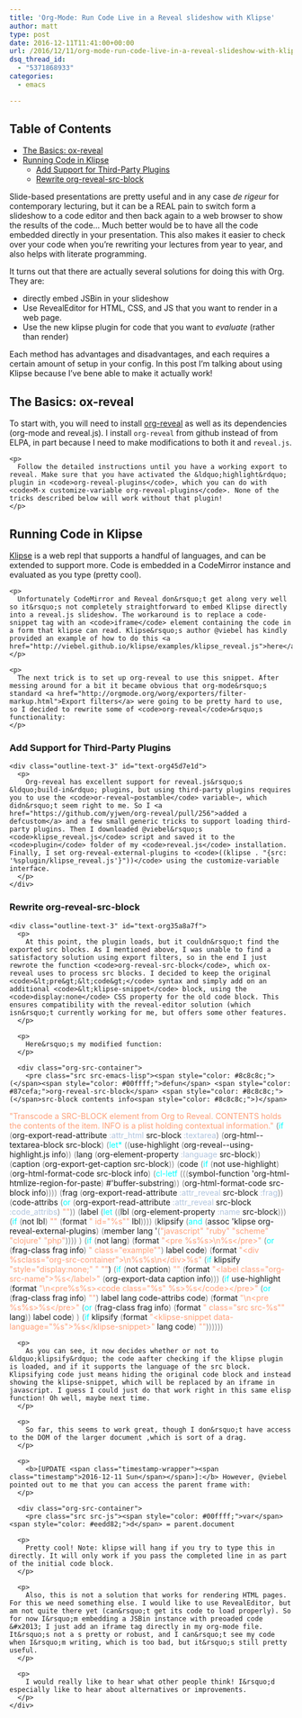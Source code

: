```yaml
---
title: 'Org-Mode: Run Code Live in a Reveal slideshow with Klipse'
author: matt
type: post
date: 2016-12-11T11:41:00+00:00
url: /2016/12/11/org-mode-run-code-live-in-a-reveal-slideshow-with-klipse/
dsq_thread_id:
  - "5371868933"
categories:
  - emacs

---
```

<nav id="table-of-contents"> 

## Table of Contents

<div id="text-table-of-contents">
  <ul>
    <li>
      <a href="#org7713ada">The Basics: ox-reveal</a>
    </li>
    <li>
      <a href="#org80f4b5b">Running Code in Klipse</a> <ul>
        <li>
          <a href="#org45d7e1d">Add Support for Third-Party Plugins</a>
        </li>
        <li>
          <a href="#org35a8a7f">Rewrite org-reveal-src-block</a>
        </li>
      </ul>
    </li>
  </ul>
</div></nav> 

Slide-based presentations are pretty useful and in any case _de rigeur_ for contemporary lecturing, but it can be a REAL pain to switch form a slideshow to a code editor and then back again to a web browser to show the results of the code&#x2026; Much better would be to have all the code embedded directly in your presentation. This also makes it easier to check over your code when you&rsquo;re rewriting your lectures from year to year, and also helps with literate programming. 

It turns out that there are actually several solutions for doing this with Org. They are: 

<ul class="org-ul">
  <li>
    directly embed JSBin in your slideshow
  </li>
  <li>
    Use RevealEditor for HTML, CSS, and JS that you want to render in a web page.
  </li>
  <li>
    Use the new klipse plugin for code that you want to <i>evaluate</i> (rather than render)
  </li>
</ul>

Each method has advantages and disadvantages, and each requires a certain amount of setup in your config. In this post I&rsquo;m talking about using Klipse because I&rsquo;ve bene able to make it actually work! 

<div id="outline-container-org7713ada" class="outline-2">
  <h2 id="org7713ada">
    The Basics: ox-reveal
  </h2>
  
  <div class="outline-text-2" id="text-org7713ada">
    <p>
      To start with, you will need to install <a href="https://github.com/yjwen/org-reveal#requirements-and-installation">org-reveal</a> as well as its dependencies (org-mode and reveal.js). I install <code>org-reveal</code> from github instead of from ELPA, in part because I need to make modifications to both it and <code>reveal.js</code>.
    </p>
    
    <p>
      Follow the detailed instructions until you have a working export to reveal. Make sure that you have activated the &ldquo;highlight&rdquo; plugin in <code>org-reveal-plugins</code>, which you can do with <code>M-x customize-variable org-reveal-plugins</code>. None of the tricks described below will work without that plugin!
    </p>
  </div>
</div>

<div id="outline-container-org80f4b5b" class="outline-2">
  <h2 id="org80f4b5b">
    Running Code in Klipse
  </h2>
  
  <div class="outline-text-2" id="text-org80f4b5b">
    <p>
      <a href="https://github.com/viebel/klipse">Klipse</a> is a web repl that supports a handful of languages, and can be extended to support more. Code is embedded in a CodeMirror instance and evaluated as you type (pretty cool).
    </p>
    
    <p>
      Unfortunately CodeMirror and Reveal don&rsquo;t get along very well so it&rsquo;s not completely straightforward to embed Klipse directly into a reveal.js slideshow. The workaround is to replace a code-snippet tag with an <code>iframe</code> element containing the code in a form that klipse can read. Klipse&rsquo;s author @viebel has kindly provided an example of how to do this <a href="http://viebel.github.io/klipse/examples/klipse_reveal.js">here</a>.
    </p>
    
    <p>
      The next trick is to set up org-reveal to use this snippet. After messing around for a bit it became obvious that org-mode&rsquo;s standard <a href="http://orgmode.org/worg/exporters/filter-markup.html">Export filters</a> were going to be pretty hard to use, so I decided to rewrite some of <code>org-reveal</code>&rsquo;s functionality:
    </p>
  </div>
  
  <div id="outline-container-org45d7e1d" class="outline-3">
    <h3 id="org45d7e1d">
      Add Support for Third-Party Plugins
    </h3>
    
    <div class="outline-text-3" id="text-org45d7e1d">
      <p>
        Org-reveal has excellent support for reveal.js&rsquo;s &ldquo;build-in&rdquo; plugins, but using third-party plugins requires you to use the <code>or-reveal~postamble</code> variable~, which didn&rsquo;t seem right to me. So I <a href="https://github.com/yjwen/org-reveal/pull/256">added a defcustom</a> and a few small generic tricks to support loading third-party plugins. Then I downloaded @viebel&rsquo;s <code>klipse_reveal.js</code> script and saved it to the <code>plugin</code> folder of my <code>reveal.js</code> installation. Finally, I set org-reveal-external-plugins to <code>((klipse . "{src: '%splugin/klipse_reveal.js'}"))</code> using the customize-variable interface.
      </p>
    </div>
  </div>
  
  <div id="outline-container-org35a8a7f" class="outline-3">
    <h3 id="org35a8a7f">
      Rewrite org-reveal-src-block
    </h3>
    
    <div class="outline-text-3" id="text-org35a8a7f">
      <p>
        At this point, the plugin loads, but it couldn&rsquo;t find the exported src blocks. As I mentioned above, I was unable to find a satisfactory solution using export filters, so in the end I just rewrote the function <code>org-reveal-src-block</code>, which ox-reveal uses to process src blocks. I decided to keep the original <code>&lt;pre&gt;&lt;code&gt;</code> syntax and simply add on an additional <code>&lt;klipse-snippet</code> block, using the <code>display:none</code> CSS property for the old code block. This ensures compatibility with the reveal-editor solution (which isn&rsquo;t currently working for me, but offers some other features.
      </p>
      
      <p>
        Here&rsquo;s my modified function:
      </p>
      
      <div class="org-src-container">
        <pre class="src src-emacs-lisp"><span style="color: #8c8c8c;">(</span><span style="color: #00ffff;">defun</span> <span style="color: #87cefa;">org-reveal-src-block</span> <span style="color: #8c8c8c;">(</span>src-block contents info<span style="color: #8c8c8c;">)</span>
  <span style="color: #ffa07a;">"Transcode a SRC-BLOCK element from Org to Reveal.</span>
<span style="color: #ffa07a;">CONTENTS holds the contents of the item.  INFO is a plist holding</span>
<span style="color: #ffa07a;">contextual information."</span>
  <span style="color: #8c8c8c;">(</span><span style="color: #00ffff;">if</span> <span style="color: #8c8c8c;">(</span>org-export-read-attribute <span style="color: #b0c4de;">:attr_html</span> src-block <span style="color: #b0c4de;">:textarea</span><span style="color: #8c8c8c;">)</span>
      <span style="color: #8c8c8c;">(</span>org-html--textarea-block src-block<span style="color: #8c8c8c;">)</span>
    <span style="color: #8c8c8c;">(</span><span style="color: #00ffff;">let*</span> <span style="color: #8c8c8c;">((</span>use-highlight <span style="color: #8c8c8c;">(</span>org-reveal--using-highlight.js info<span style="color: #8c8c8c;">))</span>
           <span style="color: #8c8c8c;">(</span>lang <span style="color: #8c8c8c;">(</span>org-element-property <span style="color: #b0c4de;">:language</span> src-block<span style="color: #8c8c8c;">))</span>
           <span style="color: #8c8c8c;">(</span>caption <span style="color: #8c8c8c;">(</span>org-export-get-caption src-block<span style="color: #8c8c8c;">))</span>
           <span style="color: #8c8c8c;">(</span>code <span style="color: #8c8c8c;">(</span><span style="color: #00ffff;">if</span> <span style="color: #8c8c8c;">(</span>not use-highlight<span style="color: #8c8c8c;">)</span>
                     <span style="color: #8c8c8c;">(</span>org-html-format-code src-block info<span style="color: #8c8c8c;">)</span>
                   <span style="color: #8c8c8c;">(</span><span style="color: #00ffff;">cl-letf</span> <span style="color: #8c8c8c;">(((</span>symbol-function 'org-html-htmlize-region-for-paste<span style="color: #8c8c8c;">)</span>
                              #'buffer-substring<span style="color: #8c8c8c;">))</span>
                     <span style="color: #8c8c8c;">(</span>org-html-format-code src-block info<span style="color: #8c8c8c;">))))</span>
           <span style="color: #8c8c8c;">(</span>frag <span style="color: #8c8c8c;">(</span>org-export-read-attribute <span style="color: #b0c4de;">:attr_reveal</span> src-block <span style="color: #b0c4de;">:frag</span><span style="color: #8c8c8c;">))</span>
           <span style="color: #8c8c8c;">(</span>code-attribs <span style="color: #8c8c8c;">(</span><span style="color: #00ffff;">or</span> <span style="color: #8c8c8c;">(</span>org-export-read-attribute
                         <span style="color: #b0c4de;">:attr_reveal</span> src-block <span style="color: #b0c4de;">:code_attribs</span><span style="color: #8c8c8c;">)</span> <span style="color: #ffa07a;">""</span><span style="color: #8c8c8c;">))</span>
           <span style="color: #8c8c8c;">(</span>label <span style="color: #8c8c8c;">(</span><span style="color: #00ffff;">let</span> <span style="color: #8c8c8c;">((</span>lbl <span style="color: #8c8c8c;">(</span>org-element-property <span style="color: #b0c4de;">:name</span> src-block<span style="color: #8c8c8c;">)))</span>
                    <span style="color: #8c8c8c;">(</span><span style="color: #00ffff;">if</span> <span style="color: #8c8c8c;">(</span>not lbl<span style="color: #8c8c8c;">)</span> <span style="color: #ffa07a;">""</span>
                      <span style="color: #8c8c8c;">(</span>format <span style="color: #ffa07a;">" id=\"%s\""</span> lbl<span style="color: #8c8c8c;">))))</span>
           <span style="color: #8c8c8c;">(</span>klipsify  <span style="color: #8c8c8c;">(</span><span style="color: #00ffff;">and</span> <span style="color: #8c8c8c;">(</span>assoc 'klipse org-reveal-external-plugins<span style="color: #8c8c8c;">)</span>
                           <span style="color: #8c8c8c;">(</span>member lang '<span style="color: #8c8c8c;">(</span><span style="color: #ffa07a;">"javascript"</span> <span style="color: #ffa07a;">"ruby"</span> <span style="color: #ffa07a;">"scheme"</span> <span style="color: #ffa07a;">"clojure"</span> <span style="color: #ffa07a;">"php"</span><span style="color: #8c8c8c;">))))</span>
                      <span style="color: #8c8c8c;">)</span>
      <span style="color: #8c8c8c;">(</span><span style="color: #00ffff;">if</span> <span style="color: #8c8c8c;">(</span>not lang<span style="color: #8c8c8c;">)</span>
          <span style="color: #8c8c8c;">(</span>format <span style="color: #ffa07a;">"&lt;pre %s%s&gt;\n%s&lt;/pre&gt;"</span>
                  <span style="color: #8c8c8c;">(</span><span style="color: #00ffff;">or</span> <span style="color: #8c8c8c;">(</span>frag-class frag info<span style="color: #8c8c8c;">)</span> <span style="color: #ffa07a;">" class=\"example\""</span><span style="color: #8c8c8c;">)</span>
                  label
                  code<span style="color: #8c8c8c;">)</span>
        <span style="color: #8c8c8c;">(</span>format
         <span style="color: #ffa07a;">"&lt;div %sclass=\"org-src-container\"&gt;\n%s%s\n&lt;/div&gt;%s"</span>
         <span style="color: #8c8c8c;">(</span><span style="color: #00ffff;">if</span> klipsify <span style="color: #ffa07a;">"style=\"display:none;\" "</span> <span style="color: #ffa07a;">""</span>)
         <span style="color: #8c8c8c;">(</span><span style="color: #00ffff;">if</span> <span style="color: #8c8c8c;">(</span>not caption<span style="color: #8c8c8c;">)</span> <span style="color: #ffa07a;">""</span>
           <span style="color: #8c8c8c;">(</span>format <span style="color: #ffa07a;">"&lt;label class=\"org-src-name\"&gt;%s&lt;/label&gt;"</span>
                   <span style="color: #8c8c8c;">(</span>org-export-data caption info<span style="color: #8c8c8c;">)))</span>
         <span style="color: #8c8c8c;">(</span><span style="color: #00ffff;">if</span> use-highlight
             <span style="color: #8c8c8c;">(</span>format <span style="color: #ffa07a;">"\n&lt;pre%s%s&gt;&lt;code class=\"%s\" %s&gt;%s&lt;/code&gt;&lt;/pre&gt;"</span>
                     <span style="color: #8c8c8c;">(</span><span style="color: #00ffff;">or</span> <span style="color: #8c8c8c;">(</span>frag-class frag info<span style="color: #8c8c8c;">)</span> <span style="color: #ffa07a;">""</span><span style="color: #8c8c8c;">)</span>
                     label lang code-attribs code<span style="color: #8c8c8c;">)</span>
           <span style="color: #8c8c8c;">(</span>format <span style="color: #ffa07a;">"\n&lt;pre %s%s&gt;%s&lt;/pre&gt;"</span>
                   <span style="color: #8c8c8c;">(</span><span style="color: #00ffff;">or</span> <span style="color: #8c8c8c;">(</span>frag-class frag info<span style="color: #8c8c8c;">)</span>
                       <span style="color: #8c8c8c;">(</span>format <span style="color: #ffa07a;">" class=\"src src-%s\""</span> lang<span style="color: #8c8c8c;">))</span>
                   label code<span style="color: #8c8c8c;">)</span>
           <span style="color: #8c8c8c;">)</span>
         <span style="color: #8c8c8c;">(</span><span style="color: #00ffff;">if</span> klipsify <span style="color: #8c8c8c;">(</span>format <span style="color: #ffa07a;">"&lt;klipse-snippet data-language=\"%s\"&gt;%s&lt;/klipse-snippet&gt;"</span>
                              lang code<span style="color: #8c8c8c;">)</span> <span style="color: #ffa07a;">""</span><span style="color: #8c8c8c;">))))))</span>
</pre>
      </div>
      
      <p>
        As you can see, it now decides whether or not to &ldquo;klipsify&rdquo; the code aafter checking if the klipse plugin is loaded, and if it supports the language of the src block. Klipsifying code just means hiding the original code block and instead showing the klipse-snippet, which will be replaced by an iframe in javascript. I guess I could just do that work right in this same elisp function! Oh well, maybe next time.
      </p>
      
      <p>
        So far, this seems to work great, though I don&rsquo;t have access to the DOM of the larger document ,which is sort of a drag.
      </p>
      
      <p>
        <b>[UPDATE <span class="timestamp-wrapper"><span class="timestamp">2016-12-11 Sun</span></span>]:</b> However, @viebel pointed out to me that you can access the parent frame with:
      </p>
      
      <div class="org-src-container">
        <pre class="src src-js"><span style="color: #00ffff;">var</span> <span style="color: #eedd82;">d</span> = parent.document
</pre>
      </div>
      
      <p>
        Pretty cool! Note: klipse will hang if you try to type this in directly. It will only work if you pass the completed line in as part of the initial code block.
      </p>
      
      <p>
        Also, this is not a solution that works for rendering HTML pages. For this we need something else. I would like to use RevealEditor, but am not quite there yet (can&rsquo;t get its code to load properly). So for now I&rsquo;m embedding a JSBin instance with preoaded code &#x2013; I just add an iframe tag directly in my org-mode file. It&rsquo;s not a s pretty or robust, and I can&rsquo;t see my code when I&rsquo;m writing, which is too bad, but it&rsquo;s still pretty useful.
      </p>
      
      <p>
        I would really like to hear what other people think! I&rsquo;d especially like to hear about alternatives or improvements.
      </p>
    </div>
  </div>
</div>